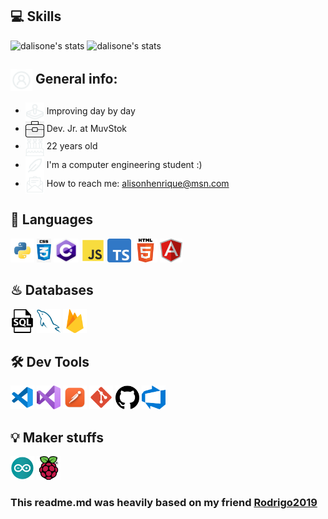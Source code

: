 ## 💻 Skills

![dalisone's stats](https://github-readme-stats-deploy-nu.vercel.app/api/top-langs/?username=dalisone&hide_border=true&theme=tokyonight&layout=compact&langcount=16&hide=Jupyter%20Notebook,JavaScript,CSS,Go,SCSS)
![dalisone's stats](https://github-readme-stats-deploy-nu.vercel.app/api?username=dalisone&theme=tokyonight&hide_border=true%count_private=true&&include_all_commits=true)

<div align='left'>
  <h2><img align='center' width='35' alt="GIF" src="./images/Profile.png"/> General info:</h2>

  - <img align='center' width='30' alt="GIF" src="./images/Game.png"/> Improving day by day
  - <img align='center' width='30' alt="GIF" src="./images/work.png"/>   Dev. Jr. at MuvStok 
  - <img align='center' width='30' alt="GIF" src="./images/Birthday.png"/>   22 years old
  - <img align='center' width='30' alt="GIF" src="./images/Study.png"/>   I'm a computer engineering student :)
  - <img align='center' width='30' alt="GIF" src="./images/Mail.png"/>   How to reach me: alisonhenrique@msn.com
</div>

## 💬 Languages
<p>
  <img  height="38" alingn="left" src="./images/python.png" alt="Python"/>
  <img  height="38" alingn="left" src="./images/css3.jpg" alt="CSS" />
  <img  height="38" alingn="left" src="./images/cSharp.png" alt="C#" />
  <img  height="38" alingn="left" src="./images/javascript.png" alt="JavaScript" />
  <img  height="38" alingn="left" src="./images/typescript.png" alt="TypeScript" />
  <img  height="38" alingn="left" src="./images/html.png" alt="Html" />
  <img  height="38" alingn="left" src="./images/angular.png" alt="Angular" />
</p>

## ♨ Databases
<p>
  <img  height="38" alingn="left" src="./images/sql.png" alt="SQL" />
  <img  height="38" alingn="left" src="./images/mysql.png" alt="MySQL" />
  <img  height="38" alingn="left" src="./images/firebase.png" alt="Firebase" />
</p>

## 🛠 Dev Tools
<p>    
  <img  height="38" alingn="left" src="./images/vscode.png" alt="VS Code" />  
  <img  height="38" alingn="left" src="./images/visual.png" alt="Visual Studio 2022" />  
  <img  height="38" alingn="left" src="./images/postman.png" alt="Postman" />
  <img  height="38" alingn="left" src="./images/git.png" alt="Git" />
  <img  height="38" alingn="left" src="./images/github.png" alt="GitHub" />
    <img  height="38" alingn="left" src="./images/azure.png" alt="Azure" />
</p>

## 💡 Maker stuffs
<p>
  <img  width="38" height="38" alingn="left" src="./images/arduino.png" alt="Arduino" />
  <img  width="38" height="38" alingn="left" src="./images/raspberry.png" alt="Raspberty" />  
</p>

### This readme.md was heavily based on my friend [Rodrigo2019](https://github.com/rodrigo2019)
